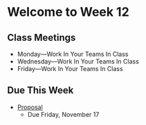 # Welcome to Week 12

## Class Meetings

* Monday—Work In Your Teams In Class
* Wednesday—Work In Your Teams In Class
* Friday—Work In Your Teams In Class

## Due This Week

* [Proposal](../../overview.md#mockup)
	* Due Friday, November 17